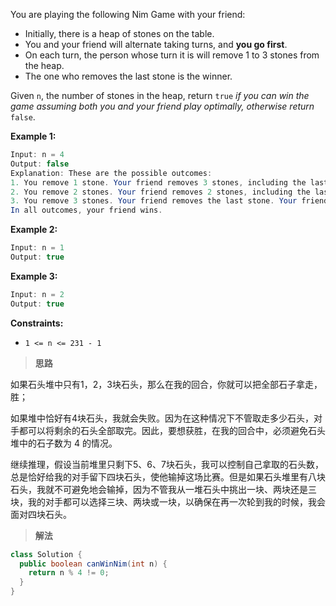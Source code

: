 You are playing the following Nim Game with your friend:

- Initially, there is a heap of stones on the table.
- You and your friend will alternate taking turns, and **you go first**.
- On each turn, the person whose turn it is will remove 1 to 3 stones from the heap.
- The one who removes the last stone is the winner.

Given `n`, the number of stones in the heap, return `true` *if you can win the game assuming both you and your friend play optimally, otherwise return* `false`.

 

**Example 1:**

```java
Input: n = 4
Output: false
Explanation: These are the possible outcomes:
1. You remove 1 stone. Your friend removes 3 stones, including the last stone. Your friend wins.
2. You remove 2 stones. Your friend removes 2 stones, including the last stone. Your friend wins.
3. You remove 3 stones. Your friend removes the last stone. Your friend wins.
In all outcomes, your friend wins.
```

**Example 2:**

```java
Input: n = 1
Output: true
```

**Example 3:**

```java
Input: n = 2
Output: true
```

 

**Constraints:**

- `1 <= n <= 231 - 1`

> **思路**

如果石头堆中只有1，2，3块石头，那么在我的回合，你就可以把全部石子拿走，胜；

如果堆中恰好有4块石头，我就会失败。因为在这种情况下不管取走多少石头，对手都可以将剩余的石头全部取完。因此，要想获胜，在我的回合中，必须避免石头堆中的石子数为 4 的情况。

继续推理，假设当前堆里只剩下5、6、7块石头，我可以控制自己拿取的石头数，总是恰好给我的对手留下四块石头，使他输掉这场比赛。但是如果石头堆里有八块石头，我就不可避免地会输掉，因为不管我从一堆石头中挑出一块、两块还是三块，我的对手都可以选择三块、两块或一块，以确保在再一次轮到我的时候，我会面对四块石头。

> **解法**

```java
class Solution {
  public boolean canWinNim(int n) {
    return n % 4 != 0;
  }
}
```


